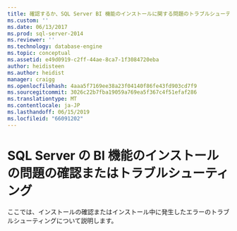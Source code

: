 ```yaml
---
title: 確認するか、SQL Server BI 機能のインストールに関する問題のトラブルシューティング |Microsoft Docs
ms.custom: ''
ms.date: 06/13/2017
ms.prod: sql-server-2014
ms.reviewer: ''
ms.technology: database-engine
ms.topic: conceptual
ms.assetid: e49d0919-c2ff-44ae-8ca7-1f3084720eba
author: heidisteen
ms.author: heidist
manager: craigg
ms.openlocfilehash: 4aaa5f7169ee38a23f04140f86fe43fd903cd7f9
ms.sourcegitcommit: 3026c22b7fba19059a769ea5f367c4f51efaf286
ms.translationtype: MT
ms.contentlocale: ja-JP
ms.lasthandoff: 06/15/2019
ms.locfileid: "66091202"
---
```

# <a name="verify-or-troubleshoot-sql-server-bi-feature-installation-problems"></a>SQL Server の BI 機能のインストールの問題の確認またはトラブルシューティング
  ここでは、インストールの確認またはインストール中に発生したエラーのトラブルシューティングについて説明します。  
  
  
